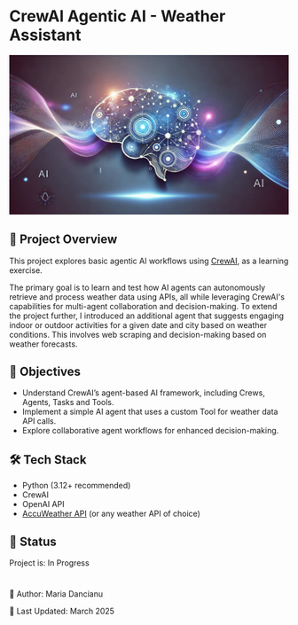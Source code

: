 # CrewAI Agentic AI - Weather Assistant

![CrewAI Agentic AI - Weather Assistant](images/img.png)


## 📌 Project Overview

This project explores basic agentic AI workflows using [CrewAI](https://www.crewai.com/), as a learning exercise.

The primary goal is to learn and test how AI agents can autonomously retrieve and process weather data using APIs, all while leveraging CrewAI's capabilities for multi-agent collaboration and decision-making. To extend the project further, I introduced an additional agent that suggests engaging indoor or outdoor activities for a given date and city based on weather conditions. This involves web scraping and decision-making based on weather forecasts.


## 🎯 Objectives

- Understand CrewAI’s agent-based AI framework, including Crews, Agents, Tasks and Tools.
- Implement a simple AI agent that uses a custom Tool for weather data API calls.
- Explore collaborative agent workflows for enhanced decision-making.

## 🛠️ Tech Stack

- Python (3.12+ recommended)
- CrewAI
- OpenAI API
- [AccuWeather API](https://developer.accuweather.com/) (or any weather API of choice)


## 🔄 Status

Project is: In Progress


#

📝 Author: Maria Dancianu

📅 Last Updated: March 2025
